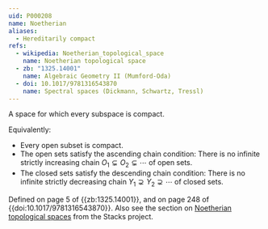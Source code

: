 ```yaml
---
uid: P000208
name: Noetherian
aliases:
  - Hereditarily compact
refs:
  - wikipedia: Noetherian_topological_space
    name: Noetherian topological space
  - zb: "1325.14001"
    name: Algebraic Geometry II (Mumford-Oda)
  - doi: 10.1017/9781316543870
    name: Spectral spaces (Dickmann, Schwartz, Tressl)
---
```


A space for which every subspace is compact.

Equivalently:
- Every open subset is compact.
- The open sets satisfy the ascending chain condition: There is no infinite strictly increasing chain $O_1 \subsetneq O_2 \subsetneq \cdots$ of open sets.
- The closed sets satisfy the descending chain condition: There is no infinite strictly decreasing chain $Y_1 \supsetneq Y_2 \supsetneq \cdots$ of closed sets.

Defined on page 5 of {{zb:1325.14001}}, and on page 248 of {{doi:10.1017/9781316543870}}. Also see the section on [Noetherian topological spaces](https://stacks.math.columbia.edu/tag/0050) from the Stacks project.
